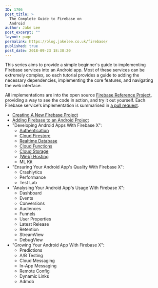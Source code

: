 ```yaml
---
ID: 1706
post_title: >
  The Complete Guide to Firebase on
  Android
author: Jake Lee
post_excerpt: ""
layout: page
permalink: https://blog.jakelee.co.uk/firebase/
published: true
post_date: 2018-09-23 18:38:20
---
```

This series aims to provide a simple beginner's guide to implementing Firebase services into an Android app. Most of these services can be extremely complex, so each tutorial provides a guide to adding the necessary dependencies, implementing the core features, and navigating the web interface.

All implementations are into the open source <a href="https://github.com/JakeSteam/FirebaseReference" target="_blank" rel="noopener">Firebase Reference Project</a>, providing a way to see the code in action, and try it out yourself. Each Firebase service's implementation is summarised in <a href="https://github.com/JakeSteam/FirebaseReference/issues?q=is%3Aclosed+author%3AJakeSteam" target="_blank" rel="noopener">a pull request</a>.
<ul>
 	<li><a href="https://blog.jakelee.co.uk/creating-a-new-firebase-project/">Creating A New Firebase Project</a></li>
 	<li><a href="https://blog.jakelee.co.uk/adding-firebase-to-an-android-project/">Adding Firebase to an Android Project</a></li>
 	<li>"Developing Android Apps With Firebase X":
<ul>
 	<li><a href="https://blog.jakelee.co.uk/developing-android-apps-with-firebase-authentication/">Authentication</a></li>
 	<li><a href="https://blog.jakelee.co.uk/developing-android-apps-with-firebase-cloud-firestore/">Cloud Firestore</a></li>
 	<li><a href="https://blog.jakelee.co.uk/developing-android-apps-with-firebase-realtime-database/">Realtime Database</a></li>
 	<li><a style="transition-property: all;" href="https://blog.jakelee.co.uk/developing-android-apps-with-firebase-cloud-functions/">Cloud Functions</a></li>
 	<li><a href="https://blog.jakelee.co.uk/developing-android-apps-with-firebase-cloud-storage/">Cloud Storage</a></li>
 	<li><a href="https://blog.jakelee.co.uk/developing-web-apps-with-firebase-hosting/">(Web) Hosting</a></li>
 	<li>ML Kit</li>
</ul>
</li>
 	<li>"Ensuring Your Android App's Quality With Firebase X":
<ul>
 	<li>Crashlytics</li>
 	<li>Performance</li>
 	<li>Test Lab</li>
</ul>
</li>
 	<li>"Analysing Your Android App's Usage With Firebase X":
<ul>
 	<li>Dashboard</li>
 	<li>Events</li>
 	<li>Conversions</li>
 	<li>Audiences</li>
 	<li>Funnels</li>
 	<li>User Properties</li>
 	<li>Latest Release</li>
 	<li>Retention</li>
 	<li>StreamView</li>
 	<li>DebugView</li>
</ul>
</li>
 	<li>"Growing Your Android App With Firebase X":
<ul>
 	<li>Predictions</li>
 	<li>A/B Testing</li>
 	<li>Cloud Messaging</li>
 	<li>In-App Messaging</li>
 	<li>Remote Config</li>
 	<li>Dynamic Links</li>
 	<li>Admob</li>
</ul>
</li>
</ul>